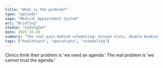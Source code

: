 ```yaml
---
title: "What is the problem?"
type: "episode"
saga: "Medical Appointment System"
arc: "Briefing"
studio: "CodingZen"
date: 2025-10-20
summary: "The real pain behind scheduling: missed slots, double booking, no-shows, angry receptionist."
tags: ["healthcare", "operations", "scheduling"]
---
```


Clinics think their problem is 'we need an agenda.'
The real problem is 'we cannot trust the agenda.'
